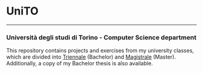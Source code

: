 # UniTO

---

### Università degli studi di Torino - Computer Science department

This repository contains projects and exercises from my university classes, which are divided into [Triennale](Triennale/) (Bachelor) and [Magistrale](Magistrale/) (Master). Additionally, a copy of my Bachelor thesis is also available.






